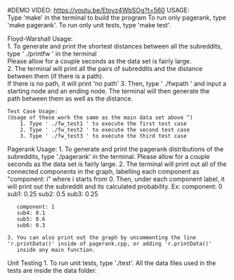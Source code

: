 #DEMO VIDEO: https://youtu.be/Etoyz4WbSOg?t=560
USAGE:  
Type 'make' in the terminal to build the program
To run only pagerank, type 'make pagerank'.
To run only unit tests, type 'make test'.

Floyd-Warshall Usage:  
    1. To generate and print the shortest distances between all the subreddits, type ' ./printfw ' in the terminal  
       Please allow for a couple seconds as the data set is fairly large.  
    2. The terminal will print all the pairs of subreddits and the distance between them (if there is a path).     
        If there is no path, it will print 'no path'
    3. Then, type ' ./fwpath ' and input a starting node and an ending node. The terminal will then generate the  
       path between them as well as the distance.  

    Test Case Usage: 
    (Usage of these work the same as the main data set above ^) 
        1. Type ' ./fw_test1 ' to execute the first test case  
        2. Type ' ./fw_test2 ' to execute the second test case  
        3. Type ' ./fw_test3 ' to execute the third test case

Pagerank Usage:
    1. To generate and print the pagerank distributions of the subreddits, type './pagerank' in the terminal.
       Please allow for a couple seconds as the data set is fairly large.
    2. The terminal will print out all of the connected components in the graph, labelling each component as "component: i" where
       i starts from 0. Then, under each component label, it will print out the subreddit and its calculated probability.
       Ex:
       component: 0
       sub1: 0.25
       sub2: 0.5
       sub3: 0.25

       component: 1
       sub4: 0.1
       sub5: 0.6
       sub6: 0.3

    3. You can also print out the graph by uncommenting the line 'r.printData()' inside of pagerank.cpp, or adding 'r.printData()'     
       inside any main function.

Unit Testing
    1. To run unit tests, type './test'. All the data files used in the tests are inside the data folder.
